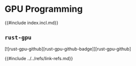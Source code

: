 # GPU Programming

{{#include index.incl.md}}

## `rust-gpu`

[![rust-gpu-github][rust-gpu-github-badge]][rust-gpu-github]

{{#include ../../refs/link-refs.md}}

